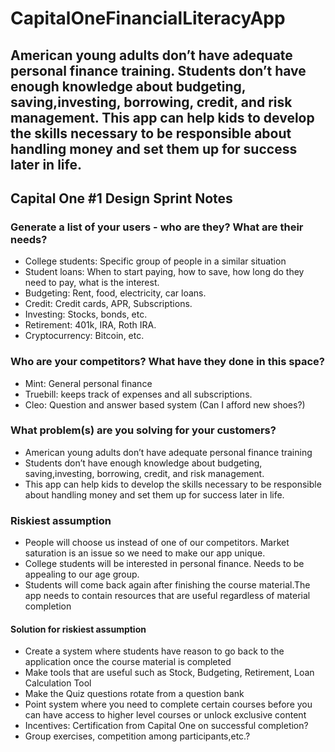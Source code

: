 # CapitalOneFinancialLiteracyApp
American young adults don’t have adequate personal finance training. Students don’t have enough knowledge about budgeting, saving,investing, borrowing, credit, and risk management. This app can help kids to develop the skills necessary to be responsible about handling money and set them up for success later in life.
---

## Capital One #1 Design Sprint Notes
 
### Generate a list of your users - who are they? What are their needs?
* College students: Specific group of people in a similar situation
* Student loans: When to start paying, how to save, how long do they need to pay, what is the interest.
* Budgeting: Rent, food, electricity, car loans.
* Credit: Credit cards, APR, Subscriptions. 
* Investing: Stocks, bonds, etc.
* Retirement: 401k, IRA, Roth IRA.
* Cryptocurrency: Bitcoin, etc.

### Who are your competitors? What have they done in this space?
* Mint: General personal finance
* Truebill: keeps track of expenses and all subscriptions.
* Cleo: Question and answer based system (Can I afford new shoes?)

### What problem(s) are you solving for your customers?
* American young adults don’t have adequate personal finance training
* Students don’t have enough knowledge about budgeting, saving,investing, borrowing, credit, and risk management.
* This app can help kids to develop the skills necessary to be responsible about handling money and set them up for success later in life.

### Riskiest assumption
* People will choose us instead of one of our competitors. Market saturation is an issue so we need to make our app unique.
* College students will be interested in personal finance. Needs to be appealing to our age group.
* Students will come back again after finishing the course material.The app needs to contain resources that are useful regardless of material completion
 
#### Solution for riskiest assumption
* Create a system where students have reason to go back to the application once the course material is completed
* Make tools that are useful such as Stock, Budgeting, Retirement, Loan Calculation Tool
* Make the Quiz questions rotate from a question bank
* Point system where you need to complete certain courses before you can have access to higher level courses or unlock exclusive content
* Incentives: Certification from Capital One on successful completion?
* Group exercises, competition among participants,etc.?
 

